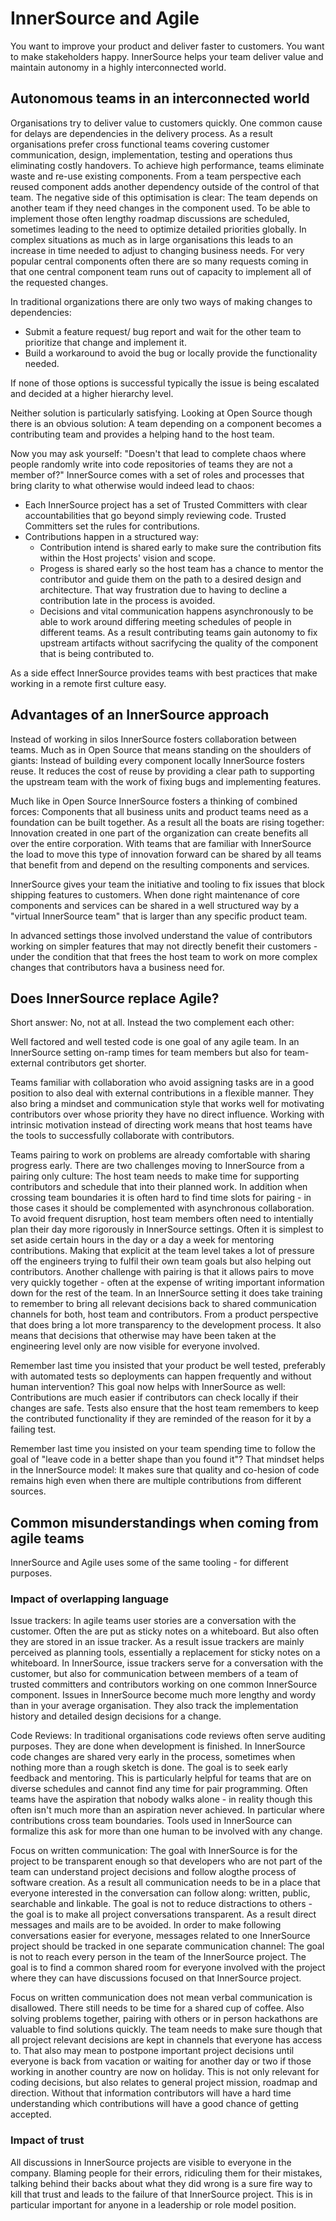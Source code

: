 # InnerSource and Agile

You want to improve your product and deliver faster to customers.
You want to make stakeholders happy.
InnerSource helps your team deliver value and maintain autonomy in a highly interconnected world.


## Autonomous teams in an interconnected world

Organisations try to deliver value to customers quickly.
One common cause for delays are dependencies in the delivery process.
As a result organisations prefer cross functional teams covering customer communication, design, implementation, testing and operations thus eliminating costly handovers.
To achieve high performance, teams eliminate waste and re-use existing components.
From a team perspective each reused component adds another dependency outside of the control of that team.
The negative side of this optimisation is clear: The team depends on another team if they need changes in the component used.
To be able to implement those often lengthy roadmap discussions are scheduled, sometimes leading to the need to optimize detailed priorities globally.
In complex situations as much as in large organisations this leads to an increase in time needed to adjust to changing business needs.
For very popular central components often there are so many requests coming in that one central component team runs out of capacity to implement all of the requested changes.

In traditional organizations there are only two ways of making changes to dependencies:
* Submit a feature request/ bug report and wait for the other team to prioritize that change and implement it.
* Build a workaround to avoid the bug or locally provide the functionality needed.

If none of those options is successful typically the issue is being escalated and decided at a higher hierarchy level.

Neither solution is particularly satisfying.
Looking at Open Source though there is an obvious solution: A team depending on a component becomes a contributing team and provides a helping hand to the host team.

Now you may ask yourself: "Doesn't that lead to complete chaos where people randomly write into code repositories of teams they are not a member of?" 
InnerSource comes with a set of roles and processes that bring clarity to what otherwise would indeed lead to chaos:
* Each InnerSource project has a set of Trusted Committers with clear accountabilities that go beyond simply reviewing code.
Trusted Committers set the rules for contributions.
* Contributions happen in a structured way:
   * Contribution intend is shared early to make sure the contribution fits within the Host projects' vision and scope.
   * Progess is shared early so the host team has a chance to mentor the contributor and guide them on the path to a desired design and architecture.
   That way frustration due to having to decline a contribution late in the process is avoided.
   * Decisions and vital communication happens asynchronously to be able to work around differing meeting schedules of people in different teams.
As a result contributing teams gain autonomy to fix upstream artifacts without sacrifycing the quality of the component that is being contributed to.

As a side effect InnerSource provides teams with best practices that make working in a remote first culture easy.

## Advantages of an InnerSource approach

Instead of working in silos InnerSource fosters collaboration between teams.
Much as in Open Source that means standing on the shoulders of giants: Instead of building every component locally InnerSource fosters reuse.
It reduces the cost of reuse by providing a clear path to supporting the upstream team with the work of fixing bugs and implementing features.

Much like in Open Source InnerSource fosters a thinking of combined forces: Components that all business units and product teams need as a foundation can be built together.
As a result all the boats are rising together: Innovation created in one part of the organization can create benefits all over the entire corporation.
With teams that are familiar with InnerSource the load to move this type of innovation forward can be shared by all teams that benefit from and depend on the resulting components and services.

InnerSource gives your team the initiative and tooling to fix issues that block shipping features to customers.
When done right maintenance of core components and services can be shared in a well structured way by a "virtual InnerSource team" that is larger than any specific product team.

In advanced settings those involved understand the value of contributors working on simpler features that may not directly benefit their customers - under the condition that that frees the host team to work on more complex changes that contributors hava a business need for.


## Does InnerSource replace Agile?

Short answer: No, not at all. 
Instead the two complement each other:

Well factored and well tested code is one goal of any agile team. 
In an InnerSource setting on-ramp times for team members but also for team-external contributors get shorter.

Teams familiar with collaboration who avoid assigning tasks are in a good position to also deal with external contributions in a flexible manner.
They also bring a mindset and communication style that works well for motivating contributors over whose priority they have no direct influence.
Working with intrinsic motivation instead of directing work means that host teams have the tools to successfully collaborate with contributors.

Teams pairing to work on problems are already comfortable with sharing progress early.
There are two challenges moving to InnerSource from a pairing only culture: 
The host team needs to make time for supporting contributors and schedule that into their planned work.
In addition when crossing team boundaries it is often hard to find time slots for pairing - in those cases it should be complemented with asynchronous collaboration.
To avoid frequent disruption, host team members often need to intentially plan their day more rigorously in InnerSource settings.
Often it is simplest to set aside certain hours in the day or a day a week for mentoring contributions.
Making that explicit at the team level takes a lot of pressure off the engineers trying to fulfil their own team goals but also helping out contributors.
Another challenge with pairing is that it allows pairs to move very quickly together - often at the expense of writing important information down for the rest of the team.
In an InnerSource setting it does take training to remember to bring all relevant decisions back to shared communication channels for both, host team and contributors.
From a product perspective that does bring a lot more transparency to the development process.
It also means that decisions that otherwise may have been taken at the engineering level only are now visible for everyone involved.

Remember last time you insisted that your product be well tested, preferably with automated tests so deployments can happen frequently and without human intervention?
This goal now helps with InnerSource as well: Contributions are much easier if contributors can check locally if their changes are safe.
Tests also ensure that the host team remembers to keep the contributed functionality if they are reminded of the reason for it by a failing test.

Remember last time you insisted on your team spending time to follow the goal of "leave code in a better shape than you found it"?
That mindset helps in the InnerSource model: It makes sure that quality and co-hesion of code remains high even when there are multiple contributions from different sources.


## Common misunderstandings when coming from agile teams

InnerSource and Agile uses some of the same tooling - for different purposes.

### Impact of overlapping language

Issue trackers: In agile teams user stories are a conversation with the customer.
Often the are put as sticky notes on a whiteboard.
But also often they are stored in an issue tracker.
As a result issue trackers are mainly perceived as planning tools, essentially a replacement for sticky notes on a whiteboard.
In InnerSource, issue trackers serve for a conversation with the customer, but also for communication between members of a team of trusted committers and contributors working on one common InnerSource component.
Issues in InnerSource become much more lengthy and wordy than in your average organisation.
They also track the implementation history and detailed design decisions for a change.

Code Reviews: In traditional organisations code reviews often serve auditing purposes.
They are done when development is finished.
In InnerSource code changes are shared very early in the process, sometimes when nothing more than a rough sketch is done.
The goal is to seek early feedback and mentoring.
This is particularly helpful for teams that are on diverse schedules and cannot find any time for pair programming.
Often teams have the aspiration that nobody walks alone - in reality though this often isn't much more than an aspiration never achieved.
In particular where contributions cross team boundaries.
Tools used in InnerSource can formalize this ask for more than one human to be involved with any change.

Focus on written communication: The goal with InnerSource is for the project to be transparent enough so that developers who are not part of the team can understand project decisions and follow alogthe process of software creation.
As a result all communication needs to be in a place that everyone interested in the conversation can follow along: written, public, searchable and linkable.
The goal is not to reduce distractions to others - the goal is to make all project conversations transparent.
As a result direct messages and mails are to be avoided.
In order to make following conversations easier for everyone, messages related to one InnerSource project should be tracked in one separate communication channel: The goal is not to reach every person in the team of the InnerSource project.
The goal is to find a common shared room for everyone involved with the project where they can have discussions focused on that InnerSource project.


Focus on written communication does not mean verbal communication is disallowed.
There still needs to be time for a shared cup of coffee.
Also solving problems together, pairing with others or in person hackathons are valuable to find solutions quickly.
The team needs to make sure though that all project relevant decisions are kept in channels that everyone has access to.
That also may mean to postpone important project decisions until everyone is back from vacation or waiting for another day or two if those working in another country are now on holiday.
This is not only relevant for coding decisions, but also relates to general project mission, roadmap and direction.
Without that information contributors will have a hard time understanding which contributions will have a good chance of getting accepted.

### Impact of trust

All discussions in InnerSource projects are visible to everyone in the company.
Blaming people for their errors, ridiculing them for their mistakes, talking behind their backs about what they did wrong is a sure fire way to kill that trust and leads to the failure of that InnerSource project.
This is in particular important for anyone in a leadership or role model position.

